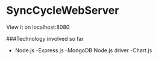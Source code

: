 # SyncCycleWebServer

View it on localhost:8080

###Technology involved so far

- Node.js
  -Express.js
  -MongoDB Node.js driver
  -Chart.js
